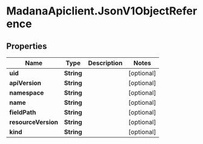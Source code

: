 # MadanaApiclient.JsonV1ObjectReference

## Properties

Name | Type | Description | Notes
------------ | ------------- | ------------- | -------------
**uid** | **String** |  | [optional] 
**apiVersion** | **String** |  | [optional] 
**namespace** | **String** |  | [optional] 
**name** | **String** |  | [optional] 
**fieldPath** | **String** |  | [optional] 
**resourceVersion** | **String** |  | [optional] 
**kind** | **String** |  | [optional] 


